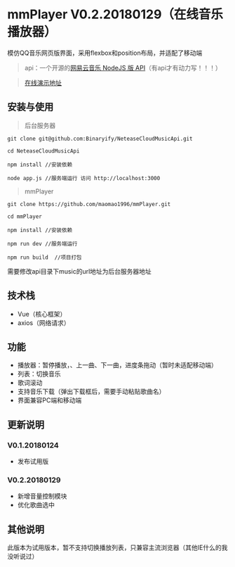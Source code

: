 # mmPlayer V0.2.20180129（在线音乐播放器）
模仿QQ音乐网页版界面，采用flexbox和position布局，并适配了移动端

> api：一个开源的[网易云音乐 NodeJS 版 API](https://binaryify.github.io/NeteaseCloudMusicApi)（有api才有动力写！！！）

> [在线演示地址](http://music.mtnhao.com)

## 安装与使用

> 后台服务器

```
git clone git@github.com:Binaryify/NeteaseCloudMusicApi.git

cd NeteaseCloudMusicApi

npm install //安装依赖

node app.js //服务端运行 访问 http://localhost:3000
```

> mmPlayer

```
git clone https://github.com/maomao1996/mmPlayer.git

cd mmPlayer

npm install //安装依赖

npm run dev //服务端运行

npm run build  //项目打包 
```
需要修改api目录下music的url地址为后台服务器地址

## 技术栈

- Vue（核心框架）
- axios（网络请求）


## 功能

- 播放器：暂停播放，、上一曲、下一曲，进度条拖动（暂时未适配移动端）
- 列表：切换音乐
- 歌词滚动
- 支持音乐下载（弹出下载框后，需要手动粘贴歌曲名）
- 界面兼容PC端和移动端

## 更新说明
### V0.1.20180124
- 发布试用版


### V0.2.20180129
- 新增音量控制模块
- 优化歌曲选中

## 其他说明

此版本为试用版本，暂不支持切换播放列表，只兼容主流浏览器（其他IE什么的我没听说过）
